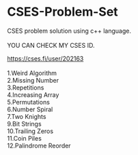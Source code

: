 # CSES-Problem-Set
CSES problem solution using c++ language.<br><br>
YOU CAN CHECK MY CSES ID.<br>

https://cses.fi/user/202163<br><br>
1.Weird Algorithm<br>
2.Missing Number<br>
3.Repetitions<br>
4.Increasing Array<br>
5.Permutations<br>
6.Number Spiral<br>
7.Two Knights<br>
9.Bit Strings<br>
10.Trailing Zeros<br>
11.Coin Piles<br>
12.Palindrome Reorder
